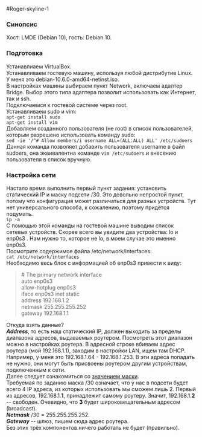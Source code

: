 #Roger-skyline-1  
### Синопсис  
Хост: LMDE (Debian 10), гость: Debian 10.
### Подготовка
Устанавлиаем VirtualBox.  
Устанавливаем гостевую машину, используя любой дистрибутив Linux.
У меня это debian-10.6.0-amd64-netinst.iso.  
В настройках машины выбираем пункт Network, включаем адаптер Bridge. Выбор этого
типа адаптера позволит использовать как Интернет, так и ssh.  
Подключаемся к гостевой системе через root.  
Устанавливаем sudo и vim:  
`apt-get install sudo`  
`apt-get install vim`  
Добавляем созданного пользователя (не root) в список пользователей, которым
разрешено использовать команду sudo:  
`sed -ie '/^# Allow members/i username ALL=(ALL:ALL) ALL' /etc/sudoers`  
Данная команда позволяет добавить пользователя username в файл sudoers, она
эквивалентна команде `vim /etc/sudoers` и внесению пользователя в список вручную.
### Настройка сети
Настало время выполнить первый пункт задания:
установить статический IP и маску подсети /30. Это довольно непростой пункт,
потому что конфигурация может различаться для разных устройств. Тут нет
универсального способа, к сожалению, поэтому придётся подумать.  
`ip -a`  
С помощью этой команды на гостевой машине выводим список сетевых устройств.
Скорее всего вы увидите два устройства: lo и enp0s3
. Нам нужно то, которое не lo, в моем случае это именно enp0s3.  
Посмотрите содержимое файла /etc/network/interfaces:  
`cat /etc/network/interfaces `  
Необходимо весь блок с информацией об enp0s3 привести к виду:  
>\# The primary network interface  
auto enp0s3  
allow-hotplug enp0s3  
iface enp0s3 inet static  
	address 192.168.1.2  
	netmask 255.255.255.252  
	gateway 192.168.1.1  
>
Откуда взять данные?  
**_Address_**, то есть наш статический IP, должен выходить
за пределы диапазона адресов, выдаваемых роутером. Посмотреть этот диапазон
можно в настройках роутера. В адресной строке вбиваем адрес роутера (мой
192.168.1.1), заходим в настройки LAN, ищем там DHCP. Например, у меня это
192.168.1.64 - 192.168.1.253. В эти адреса попадать не нужно, они могут быть
присвоены роутером другим устройствам, подключенным к сети.  
Далее следует ознакомиться со [значением маски](http://unixwiz.net/techtips/netmask-ref.html).  
Требуемая по заданию маска /30 означает, что у нас в подсети будет всего 4 IP адреса,
из которых использовать мы сможем лишь 2. Первый из адресов, 192.168.1.**1**, принадлежит
самому роутеру. Значит, 192.168.1.**2** -- свободен. Очевидно, что **3** будет широковещательным
адресом (broadcast).  
**_Netmask_** /30 = 255.255.255.252.  
**_Gateway_** -- шлюз, пишем сюда адрес роутера.  
Без этих трёх компонентов ничего работать не будет (правильно).  